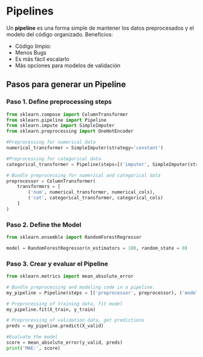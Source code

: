 # Pipelines

Un **pipeline** es una forma simple de mantener los datos preprocesados y el modelo del código organizado.
Beneficios:
- Código limpio: 
- Menos Bugs
- Es más fácil escalarlo
- Más opciones para modelos de validación

## Pasos para generar un Pipeline
### Paso 1. Define preprocessing steps
```python
from sklearn.compose import ColumnTransformer
from sklearn.pipeline import Pipeline
from sklearn.impute import SimpleImputer
from sklearn.preprocessing import OneHotEncoder

#Preprocessing for numerical data
numerical_transformer = SimpleImputer(strategy='constant')

#Preprocessing for categorical data
categorical_transformer = Pipeline(steps=[('imputer', SimpleImputer(strategy='most_frequent')), ('onehot', OneHotEncoder(handle_unknown='ignore'))])

# Bundle preprocessing for numerical and categorical data
preprocessor = ColumnTransformer(
    transformers = [
        ('num', numerical_transformer, numerical_cols),
        ('cat', categorical_transformer, categorical_cols)
    ]
)
```

### Paso 2. Define the Model
```python
from sklearn.ensemble import RandomForestRegressor

model = RandomForestRegressor(n_estimators = 100, random_state = 0)
```

### Paso 3. Crear y evaluar el Pipeline
```python
from sklearn.metrics import mean_absolute_error

# Bundle preprocessing and modeling code in a pipeline.
my_pipeline = Pipeline(steps = [('preprocessor', preprocessor), ('model', model)])

# Preprocessing of training data, fit model
my_pipeline.fit(X_train, y_train)

# Preprocessing of validation data, get predictions
preds = my_pipeline.predict(X_valid)

#Evaluate the model
score = mean_absolute_error(y_valid, preds)
print('MAE:', score)
```